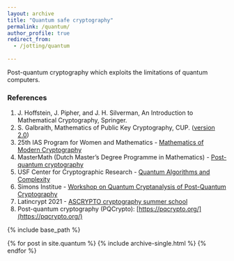```yaml
---
layout: archive
title: "Quantum safe cryptography"
permalink: /quantum/
author_profile: true
redirect_from:
  - /jotting/quantum
  
---
```


Post-quantum cryptography which exploits the limitations of quantum computers.

### References
1. J. Hoffstein, J. Pipher, and J. H. Silverman, An Introduction to Mathematical Cryptography, Springer.
2. S. Galbraith, Mathematics of Public Key Cryptography, CUP. ([version 2.0](https://www.math.auckland.ac.nz/~sgal018/crypto-book/crypto-book.html))
3. 25th IAS Program for Women and Mathematics - [Mathematics of Modern Cryptography](https://www.ias.edu/math/wam/2018)
4. MasterMath (Dutch Master’s Degree Programme in Mathematics) - [Post-quantum cryptography](https://hyperelliptic.org/tanja/teaching/pqcrypto21/)
5. USF Center for Cryptographic Research - [Quantum Algorithms and Complexity](https://www.usf-crypto.org/mat-4930/)
6. Simons Institue - [Workshop on Quantum Cryptanalysis of Post-Quantum Cryptography](https://simons.berkeley.edu/workshops/lattices2020-quantum2020-joint) 
7. Latincrypt 2021 - [ASCRYPTO cryptography summer school](https://www.urosario.edu.co/ascrypto/home/)
8. Post-quantum cryptography (PQCrypto): [https://pqcrypto.org/](https://pqcrypto.org/)

{% include base_path %}


{% for post in site.quantum %}
  {% include archive-single.html %}
{% endfor %}
